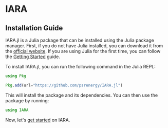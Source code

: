 # IARA

## Installation Guide

IARA.jl is a Julia package that can be installed using the Julia package manager. First, if you do not have Julia installed, you can download it from the [official website](https://julialang.org/downloads/). If you are using Julia for the first time, you can follow the [Getting Started](https://docs.julialang.org/en/v1/manual/getting-started/) guide.

To install IARA.jl, you can run the following command in the Julia REPL:

```julia
using Pkg

Pkg.add(url="https://github.com/psrenergy/IARA.jl")
```

This will install the package and its dependencies. You can then use the package by running:

```julia
using IARA
```

Now, let's [get started](tutorial/first_execution.md) on IARA.